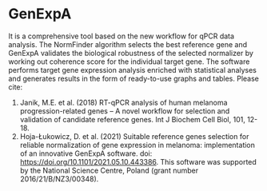 # GenExpA
It is a comprehensive tool based on the new workflow for qPCR data analysis. The NormFinder algorithm selects the best reference gene and GenExpA validates the biological robustness of the selected normalizer by working out coherence score for the individual target gene. The software performs target gene expression analysis enriched with statistical analyses and generates results in the form of ready-to-use graphs and tables. 
Please cite: 
1) Janik, M.E. et al. (2018) RT-qPCR analysis of human melanoma progression-related genes – A novel workflow for selection and validation of candidate reference genes. Int J Biochem Cell Biol, 101, 12-18. 
2) Hoja-Łukowicz, D. et al. (2021) Suitable reference genes selection for reliable normalization of gene expression in melanoma: implementation of an innovative GenExpA software. doi: https://doi.org/10.1101/2021.05.10.443386.
This software was supported by the National Science Centre, Poland (grant number 2016/21/B/NZ3/00348).
